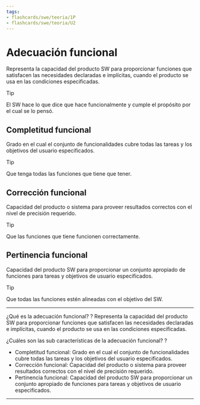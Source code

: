 ```yaml
---
tags:
- flashcards/swe/teoria/1P
- flashcards/swe/teoria/U2
---
```


# Adecuación funcional

Representa la capacidad del producto SW para proporcionar funciones que satisfacen las necesidades declaradas e implícitas, cuando el producto se usa en las condiciones especificadas.

> [!TIP]
>
> El SW hace lo que dice que hace funcionalmente y cumple el propósito por el cual se lo pensó.

## Completitud funcional

Grado en el cual el conjunto de funcionalidades cubre todas las tareas y los objetivos del usuario especificados.

> [!TIP]
>
> Que tenga todas las funciones que tiene que tener.

## Corrección funcional

Capacidad del producto o sistema para proveer resultados correctos con el nivel de precisión requerido.

> [!TIP]
>
> Que las funciones que tiene funcionen correctamente.

## Pertinencia funcional

Capacidad del producto SW para proporcionar un conjunto apropiado de funciones para tareas y objetivos de usuario especificados.

> [!TIP]
>
> Que todas las funciones estén alineadas con el objetivo del SW.

---

¿Qué es la adecuación funcional?
?
Representa la capacidad del producto SW para proporcionar funciones que satisfacen las necesidades declaradas e implícitas, cuando el producto se usa en las condiciones especificadas.
<!--SR:!2025-05-05,1,230-->

¿Cuáles son las sub características de la adecuación funcional?
?
- Completitud funcional: Grado en el cual el conjunto de funcionalidades cubre todas las tareas y los objetivos del usuario especificados.
- Corrección funcional: Capacidad del producto o sistema para proveer resultados correctos con el nivel de precisión requerido.
- Pertinencia funcional: Capacidad del producto SW para proporcionar un conjunto apropiado de funciones para tareas y objetivos de usuario especificados.
<!--SR:!2025-05-05,1,230-->

---
